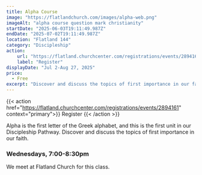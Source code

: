 ```yaml
---
title: Alpha Course
image: "https://flatlandchurch.com/images/alpha-web.png"
imageAlt: "alpha course question mark christianity"
startDate: "2025-06-03T19:11:49.987Z"
endDate: "2025-07-02T19:11:49.987Z"
location: "Flatland 144"
category: "Discipleship"
action:
    url: "https://flatland.churchcenter.com/registrations/events/2894161"
    label: "Register"
displayDate: "Jul 2-Aug 27, 2025"
price:
  - Free
excerpt: "Discover and discuss the topics of first importance in our faith."
---
```


{{< action href="https://flatland.churchcenter.com/registrations/events/2894161" context="primary">}}
Register
{{< /action >}}<br>

Alpha is the first letter of the Greek alphabet, and this is the first unit in our Discipleship Pathway. Discover and discuss the topics of first importance in our faith.<br>

### Wednesdays, 7:00-8:30pm
We meet at Flatland Church for this class.
